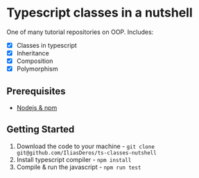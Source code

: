# Typescript classes in a nutshell

One of many tutorial repositories on OOP. Includes:
- [x] Classes in typescript
- [x] Inheritance
- [x] Composition
- [x] Polymorphism

## Prerequisites

- [Nodejs & npm](https://nodejs.org/en/download/)

## Getting Started

1. Download the code to your machine - `git clone git@github.com/IliasDeros/ts-classes-nutshell`
2. Install typescript compiler - `npm install`
3. Compile & run the javascript - `npm run test`
